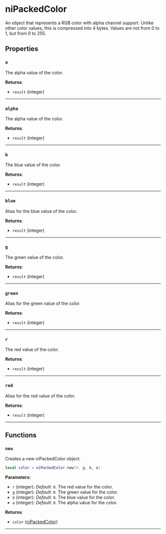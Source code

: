 <!---
	This file is autogenerated. Do not edit this file manually. Your changes will be ignored.
	More information: https://github.com/MWSE/MWSE/tree/master/docs
-->

# niPackedColor

An object that represents a RGB color with alpha channel support. Unlike other color values, this is compressed into 4 bytes. Values are not from 0 to 1, but from 0 to 255.

## Properties

### `a`

The alpha value of the color.

**Returns**:

* `result` (integer)

***

### `alpha`

The alpha value of the color.

**Returns**:

* `result` (integer)

***

### `b`

The blue value of the color.

**Returns**:

* `result` (integer)

***

### `blue`

Alias for the blue value of the color.

**Returns**:

* `result` (integer)

***

### `g`

The green value of the color.

**Returns**:

* `result` (integer)

***

### `green`

Alias for the green value of the color.

**Returns**:

* `result` (integer)

***

### `r`

The red value of the color.

**Returns**:

* `result` (integer)

***

### `red`

Alias for the red value of the color.

**Returns**:

* `result` (integer)

***

## Functions

### `new`

Creates a new niPackedColor object.

```lua
local color = niPackedColor.new(r, g, b, a)
```

**Parameters**:

* `r` (integer): *Default*: `0`. The red value for the color.
* `g` (integer): *Default*: `0`. The green value for the color.
* `b` (integer): *Default*: `0`. The blue value for the color.
* `a` (integer): *Default*: `0`. The alpha value for the color.

**Returns**:

* `color` ([niPackedColor](../../types/niPackedColor))

***


